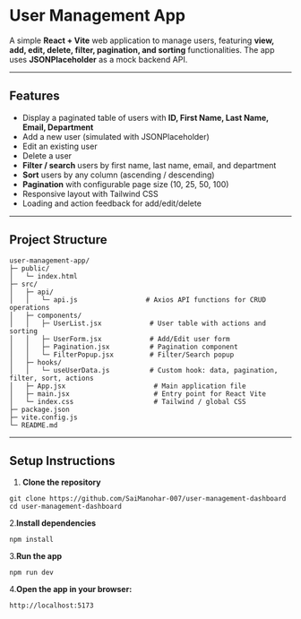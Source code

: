 
# User Management App

A simple **React + Vite** web application to manage users, featuring **view, add, edit, delete, filter, pagination, and sorting** functionalities. The app uses **JSONPlaceholder** as a mock backend API.

---

## **Features**

- Display a paginated table of users with **ID, First Name, Last Name, Email, Department**
- Add a new user (simulated with JSONPlaceholder)
- Edit an existing user
- Delete a user
- **Filter / search** users by first name, last name, email, and department
- **Sort** users by any column (ascending / descending)
- **Pagination** with configurable page size (10, 25, 50, 100)
- Responsive layout with Tailwind CSS
- Loading and action feedback for add/edit/delete

---

## **Project Structure**


```
user-management-app/
├─ public/
│   └─ index.html
├─ src/
│   ├─ api/
│   │   └─ api.js                 # Axios API functions for CRUD operations
│   ├─ components/
│   │   ├─ UserList.jsx            # User table with actions and sorting
│   │   ├─ UserForm.jsx            # Add/Edit user form
│   │   ├─ Pagination.jsx          # Pagination component
│   │   └─ FilterPopup.jsx         # Filter/Search popup
│   ├─ hooks/
│   │   └─ useUserData.js          # Custom hook: data, pagination, filter, sort, actions
│   ├─ App.jsx                      # Main application file
│   ├─ main.jsx                     # Entry point for React Vite
│   └─ index.css                    # Tailwind / global CSS
├─ package.json
├─ vite.config.js
└─ README.md
```


---

## **Setup Instructions**

1. **Clone the repository**
```
git clone https://github.com/SaiManohar-007/user-management-dashboard
cd user-management-dashboard
```

2.**Install dependencies**
```
npm install
```

3.**Run the app**
```
npm run dev
```

4.**Open the app in your browser:**
```
http://localhost:5173
```
